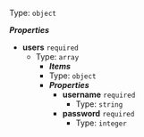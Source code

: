 Type: `object`


**_Properties_**

 - <b id="#/properties/users">users</b> `required`
	 - Type: `array`
		 - **_Items_**
		 - Type: `object`
		 - **_Properties_**
			 - <b id="#/properties/users/items/properties/username">username</b> `required`
				 - Type: `string`
			 - <b id="#/properties/users/items/properties/password">password</b> `required`
				 - Type: `integer`
